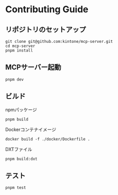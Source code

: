 # Contributing Guide

## リポジトリのセットアップ

```shell
git clone git@github.com:kintone/mcp-server.git
cd mcp-server
pnpm install
```

## MCPサーバー起動

```shell
pnpm dev
```

## ビルド

npmパッケージ

```shell
pnpm build
```

Dockerコンテナイメージ

```shell
docker build -f ./docker/Dockerfile .
```

DXTファイル

```shell
pnpm build:dxt
```

## テスト

```shell
pnpm test
```
